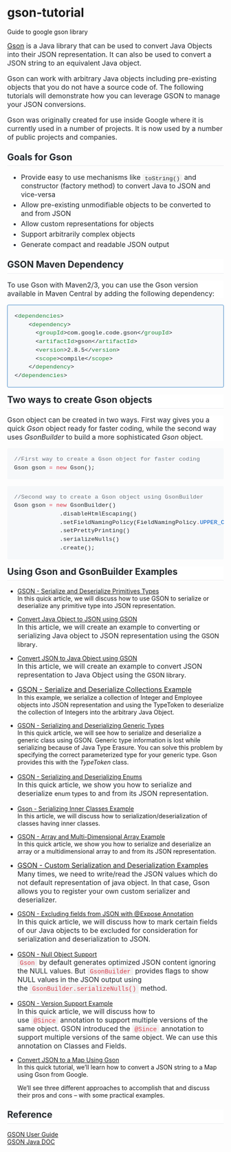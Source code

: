 # gson-tutorial
Guide to google gson library 

<div class="font-family-page">
<div style="box-sizing: border-box; color: #24292e; font-family: -apple-system, BlinkMacSystemFont, &quot;Segoe UI&quot;, Helvetica, Arial, sans-serif, &quot;Apple Color Emoji&quot;, &quot;Segoe UI Emoji&quot;, &quot;Segoe UI Symbol&quot;; font-size: 16px; margin-bottom: 16px;">
<a href="https://github.com/google/gson" target="_blank">Gson</a> is a Java library that can be used to convert Java Objects into their JSON representation. It can also be used to convert a JSON string to an equivalent Java object.</div>
<div style="box-sizing: border-box; color: #24292e; font-family: -apple-system, BlinkMacSystemFont, &quot;Segoe UI&quot;, Helvetica, Arial, sans-serif, &quot;Apple Color Emoji&quot;, &quot;Segoe UI Emoji&quot;, &quot;Segoe UI Symbol&quot;; font-size: 16px; margin-bottom: 16px;">
Gson can work with arbitrary Java objects including pre-existing objects that you do not have a source code of.&nbsp;The following tutorials will demonstrate how you can leverage GSON to manage your JSON conversions.</div>
<div style="box-sizing: border-box; color: #24292e; font-family: -apple-system, BlinkMacSystemFont, &quot;Segoe UI&quot;, Helvetica, Arial, sans-serif, &quot;Apple Color Emoji&quot;, &quot;Segoe UI Emoji&quot;, &quot;Segoe UI Symbol&quot;; font-size: 16px; margin-bottom: 16px;">
<span style="background-color: white;">Gson was originally created for use inside Google where it is currently used in a number of projects. It is now used by a number of public projects and companies.</span></div>
<h2 style="border-bottom: 1px solid rgb(234, 236, 239); box-sizing: border-box; color: #24292e; font-family: -apple-system, BlinkMacSystemFont, &quot;Segoe UI&quot;, Helvetica, Arial, sans-serif, &quot;Apple Color Emoji&quot;, &quot;Segoe UI Emoji&quot;, &quot;Segoe UI Symbol&quot;; line-height: 1.25; margin-bottom: 16px; margin-top: 24px; padding-bottom: 0.3em;">
Goals for Gson</h2>
<ul style="box-sizing: border-box; color: #24292e; font-family: -apple-system, BlinkMacSystemFont, &quot;Segoe UI&quot;, Helvetica, Arial, sans-serif, &quot;Apple Color Emoji&quot;, &quot;Segoe UI Emoji&quot;, &quot;Segoe UI Symbol&quot;; font-size: 16px; margin-bottom: 16px; margin-top: 0px; padding-left: 2em;">
<li style="box-sizing: border-box;">Provide easy to use mechanisms like&nbsp;<code style="background-color: rgba(27, 31, 35, 0.05); border-radius: 3px; box-sizing: border-box; font-family: SFMono-Regular, Consolas, &quot;Liberation Mono&quot;, Menlo, Courier, monospace; font-size: 13.6px; margin: 0px; padding: 0.2em 0.4em;">toString()</code>&nbsp;and constructor (factory method) to convert Java to JSON and vice-versa</li>
<li style="box-sizing: border-box; margin-top: 0.25em;">Allow pre-existing unmodifiable objects to be converted to and from JSON</li>
<li style="box-sizing: border-box; margin-top: 0.25em;">Allow custom representations for objects</li>
<li style="box-sizing: border-box; margin-top: 0.25em;">Support arbitrarily complex objects</li>
<li style="box-sizing: border-box; margin-top: 0.25em;">Generate compact and readable JSON output</li>
</ul>
<div>
<h2 style="background-color: white; border-bottom: 1px solid rgb(234, 236, 239); box-sizing: border-box; color: #24292e; font-family: -apple-system, BlinkMacSystemFont, &quot;Segoe UI&quot;, Helvetica, Arial, sans-serif, &quot;Apple Color Emoji&quot;, &quot;Segoe UI Emoji&quot;, &quot;Segoe UI Symbol&quot;; line-height: 1.25; margin-bottom: 16px; margin-top: 24px; padding-bottom: 0.3em;">
GSON Maven Dependency</h2>
<div style="background-color: white; box-sizing: border-box; color: #24292e; font-family: -apple-system, BlinkMacSystemFont, &quot;Segoe UI&quot;, Helvetica, Arial, sans-serif, &quot;Apple Color Emoji&quot;, &quot;Segoe UI Emoji&quot;, &quot;Segoe UI Symbol&quot;; font-size: 16px; margin-bottom: 16px;">
To use Gson with Maven2/3, you can use the Gson version available in Maven Central by adding the following dependency:</div>
<div class="highlight highlight-text-xml" style="background-color: white; box-sizing: border-box; color: #24292e; font-family: -apple-system, BlinkMacSystemFont, &quot;Segoe UI&quot;, Helvetica, Arial, sans-serif, &quot;Apple Color Emoji&quot;, &quot;Segoe UI Emoji&quot;, &quot;Segoe UI Symbol&quot;; font-size: 16px; margin-bottom: 16px;">
<pre style="background-color: #f6f8fa; border-radius: 3px; border: 1px solid rgb(61, 133, 198); box-sizing: border-box; font-family: SFMono-Regular, Consolas, &quot;Liberation Mono&quot;, Menlo, Courier, monospace; font-size: 13.6px; line-height: 1.45; overflow-wrap: normal; overflow: auto; padding: 16px; word-break: normal;">&lt;<span class="pl-ent" style="box-sizing: border-box; color: #22863a;">dependencies</span>&gt;
    &lt;<span class="pl-ent" style="box-sizing: border-box; color: #22863a;">dependency</span>&gt;
      &lt;<span class="pl-ent" style="box-sizing: border-box; color: #22863a;">groupId</span>&gt;com.google.code.gson&lt;/<span class="pl-ent" style="box-sizing: border-box; color: #22863a;">groupId</span>&gt;
      &lt;<span class="pl-ent" style="box-sizing: border-box; color: #22863a;">artifactId</span>&gt;gson&lt;/<span class="pl-ent" style="box-sizing: border-box; color: #22863a;">artifactId</span>&gt;
      &lt;<span class="pl-ent" style="box-sizing: border-box; color: #22863a;">version</span>&gt;2.8.5&lt;/<span class="pl-ent" style="box-sizing: border-box; color: #22863a;">version</span>&gt;
      &lt;<span class="pl-ent" style="box-sizing: border-box; color: #22863a;">scope</span>&gt;compile&lt;/<span class="pl-ent" style="box-sizing: border-box; color: #22863a;">scope</span>&gt;
    &lt;/<span class="pl-ent" style="box-sizing: border-box; color: #22863a;">dependency</span>&gt;
&lt;/<span class="pl-ent" style="box-sizing: border-box; color: #22863a;">dependencies</span>&gt;</pre>
</div>
</div>
<div>
<h2 style="background-color: white; border-bottom: 1px solid rgb(234, 236, 239); box-sizing: border-box; color: #24292e; font-family: -apple-system, BlinkMacSystemFont, &quot;Segoe UI&quot;, Helvetica, Arial, sans-serif, &quot;Apple Color Emoji&quot;, &quot;Segoe UI Emoji&quot;, &quot;Segoe UI Symbol&quot;; line-height: 1.25; margin-bottom: 16px; margin-top: 0px !important; padding-bottom: 0.3em;">
Two ways to create Gson objects</h2>
<div style="background-color: white; box-sizing: border-box; color: #24292e; font-family: -apple-system, BlinkMacSystemFont, &quot;Segoe UI&quot;, Helvetica, Arial, sans-serif, &quot;Apple Color Emoji&quot;, &quot;Segoe UI Emoji&quot;, &quot;Segoe UI Symbol&quot;; font-size: 16px; margin-bottom: 16px;">
Gson object can be created in two ways. First way gives you a quick <i>Gson</i> object ready for faster coding, while the second way uses <i>GsonBuilder</i> to build a more sophisticated <i>Gson</i> object.</div>
<div class="highlight highlight-source-java" style="background-color: white; box-sizing: border-box; color: #24292e; font-family: -apple-system, BlinkMacSystemFont, &quot;Segoe UI&quot;, Helvetica, Arial, sans-serif, &quot;Apple Color Emoji&quot;, &quot;Segoe UI Emoji&quot;, &quot;Segoe UI Symbol&quot;; font-size: 16px; margin-bottom: 16px; overflow: visible !important;">
<pre style="background-color: #f6f8fa; border-radius: 3px; box-sizing: border-box; font-family: SFMono-Regular, Consolas, &quot;Liberation Mono&quot;, Menlo, Courier, monospace; font-size: 13.6px; line-height: 1.45; overflow-wrap: normal; overflow: auto; padding: 16px; word-break: normal;"><span class="pl-c" style="box-sizing: border-box; color: #6a737d;"><span class="pl-c" style="box-sizing: border-box;">//</span>First way to create a Gson object for faster coding</span>
<span class="pl-smi" style="box-sizing: border-box;">Gson</span> gson <span class="pl-k" style="box-sizing: border-box; color: #d73a49;">=</span> <span class="pl-k" style="box-sizing: border-box; color: #d73a49;">new</span> <span class="pl-smi" style="box-sizing: border-box;">Gson</span>();</pre>
</div>
<div class="highlight highlight-source-java" style="background-color: white; box-sizing: border-box; color: #24292e; font-family: -apple-system, BlinkMacSystemFont, &quot;Segoe UI&quot;, Helvetica, Arial, sans-serif, &quot;Apple Color Emoji&quot;, &quot;Segoe UI Emoji&quot;, &quot;Segoe UI Symbol&quot;; font-size: 16px; margin-bottom: 16px; overflow: visible !important;">
<pre style="background-color: #f6f8fa; border-radius: 3px; box-sizing: border-box; font-family: SFMono-Regular, Consolas, &quot;Liberation Mono&quot;, Menlo, Courier, monospace; font-size: 13.6px; line-height: 1.45; overflow-wrap: normal; overflow: auto; padding: 16px; word-break: normal;"><span class="pl-c" style="box-sizing: border-box; color: #6a737d;"><span class="pl-c" style="box-sizing: border-box;">//</span>Second way to create a Gson object using GsonBuilder</span>
<span class="pl-smi" style="box-sizing: border-box;">Gson</span> gson <span class="pl-k" style="box-sizing: border-box; color: #d73a49;">=</span> <span class="pl-k" style="box-sizing: border-box; color: #d73a49;">new</span> <span class="pl-smi" style="box-sizing: border-box;">GsonBuilder</span>()
             .disableHtmlEscaping()
             .setFieldNamingPolicy(<span class="pl-smi" style="box-sizing: border-box;">FieldNamingPolicy</span><span class="pl-c1" style="box-sizing: border-box; color: #005cc5;"><span class="pl-k" style="box-sizing: border-box; color: #d73a49;">.</span>UPPER_CAMEL_CASE</span>)
             .setPrettyPrinting()
             .serializeNulls()
             .create();</pre>
</div>
<h2 style="background-color: white; border-bottom: 1px solid rgb(234, 236, 239); box-sizing: border-box; color: #24292e; font-family: -apple-system, BlinkMacSystemFont, &quot;Segoe UI&quot;, Helvetica, Arial, sans-serif, &quot;Apple Color Emoji&quot;, &quot;Segoe UI Emoji&quot;, &quot;Segoe UI Symbol&quot;; line-height: 1.25; margin-bottom: 16px; margin-top: 0px !important; padding-bottom: 0.3em;">
Using Gson and GsonBuilder Examples</h2>
</div>
<div>
<ul style="text-align: left;">
<li><a href="http://www.javaguides.net/2018/10/gson-serialize-and-deserialize-primitive-types.html" target="_blank">GSON - Serialize and Deserialize Primitives Types</a></li>
In this quick article, we will discuss how to use GSON to serialize or deserialize any primitive type into JSON representation.</ul>
<div>
<div>
<ul style="text-align: left;">
<li><a href="http://www.javaguides.net/2018/10/convert-java-object-to-json-using-gson.html" target="_blank">Convert Java Object to JSON using GSON</a></li>
<span style="background-color: white; color: #24292e; font-family: , &quot;blinkmacsystemfont&quot; , &quot;segoe ui&quot; , &quot;helvetica&quot; , &quot;arial&quot; , sans-serif , &quot;apple color emoji&quot; , &quot;segoe ui emoji&quot; , &quot;segoe ui symbol&quot;; font-size: 16px;">In this article, we will create an example to converting or serializing Java object to JSON representation using the&nbsp;</span>GSON library<span style="background-color: white; color: #24292e; font-family: , &quot;blinkmacsystemfont&quot; , &quot;segoe ui&quot; , &quot;helvetica&quot; , &quot;arial&quot; , sans-serif , &quot;apple color emoji&quot; , &quot;segoe ui emoji&quot; , &quot;segoe ui symbol&quot;; font-size: 16px;">.</span></ul>
</div>
<div>
<ul style="text-align: left;">
<li><a href="http://www.javaguides.net/2018/10/convert-json-to-java-object-using-gson.html" target="_blank">Convert JSON to Java Object using GSON</a></li>
<span style="background-color: white; color: #24292e; font-family: , &quot;blinkmacsystemfont&quot; , &quot;segoe ui&quot; , &quot;helvetica&quot; , &quot;arial&quot; , sans-serif , &quot;apple color emoji&quot; , &quot;segoe ui emoji&quot; , &quot;segoe ui symbol&quot;; font-size: 16px;">In this article, we will create an example to convert JSON representation to Java Object using the&nbsp;</span>GSON library<span style="background-color: white; color: #24292e; font-family: , &quot;blinkmacsystemfont&quot; , &quot;segoe ui&quot; , &quot;helvetica&quot; , &quot;arial&quot; , sans-serif , &quot;apple color emoji&quot; , &quot;segoe ui emoji&quot; , &quot;segoe ui symbol&quot;; font-size: 16px;">.</span></ul>
</div>
</div>
<ul style="text-align: left;">
<li><a href="http://www.javaguides.net/2018/10/gson-serialize-and-deserialize-collections-example.html" style="font-size: 16px;" target="_blank">GSON - Serialize and Deserialize Collections Example</a></li>
In this example, we serialize a collection of Integer and Employee objects into JSON representation and using the TypeToken to deserialize the collection of Integers into the arbitrary Java Object.</ul>
<ul style="text-align: left;">
<li><a href="http://www.javaguides.net/2018/10/gson-serializing-and-deserializing-generic-types.html" target="_blank">GSON - Serializing and Deserializing Generic Types</a></li>
In this quick article, we will see how to serialize and deserialize a generic class using GSON. Generic type information is lost while serializing because of Java Type Erasure. You can solve this problem by specifying the correct parameterized type for your generic type. Gson provides this with the <i>TypeToken</i> class.<br>
<br>
<li><a href="http://www.javaguides.net/2018/10/gson-serializing-and-deserializing-enums.html" target="_blank">GSON - Serializing and Deserializing Enums</a></li>
<span style="background-color: white; color: #24292e; font-family: , &quot;blinkmacsystemfont&quot; , &quot;segoe ui&quot; , &quot;helvetica&quot; , &quot;arial&quot; , sans-serif , &quot;apple color emoji&quot; , &quot;segoe ui emoji&quot; , &quot;segoe ui symbol&quot;; font-size: 16px;">In this quick article, we show you how to serialize and deserialize&nbsp;</span>enum types<span style="background-color: white; color: #24292e; font-family: , &quot;blinkmacsystemfont&quot; , &quot;segoe ui&quot; , &quot;helvetica&quot; , &quot;arial&quot; , sans-serif , &quot;apple color emoji&quot; , &quot;segoe ui emoji&quot; , &quot;segoe ui symbol&quot;; font-size: 16px;">&nbsp;to and from its JSON representation.</span><br>
<br>
<li><a href="http://www.javaguides.net/2018/10/gson-serializing-inner-classes-example.html" target="_blank">Gson - Serializing Inner Classes Example</a></li>
In this article, we will discuss how to serialization/deserialization of classes having inner classes.</ul>
<div>
<ul style="text-align: left;">
<li><a href="http://www.javaguides.net/2018/10/gson-array-and-multi-dimensional-array-example.html" target="_blank">GSON - Array and Multi-Dimensional Array Example</a></li>
In this quick article, we show you how to serialize and deserialize an array or a multidimensional array to and from its JSON representation.</ul>
</div>
</div>
<div>
<ul style="text-align: left;">
<li><a href="http://www.javaguides.net/2018/10/gson-custom-serialization-and-deseriliazation-examples.html" style="font-size: 16px;" target="_blank">GSON - Custom Serialization and Deserialization Examples</a></li>
<span style="background-color: white; color: #24292e; font-family: , &quot;blinkmacsystemfont&quot; , &quot;segoe ui&quot; , &quot;helvetica&quot; , &quot;arial&quot; , sans-serif , &quot;apple color emoji&quot; , &quot;segoe ui emoji&quot; , &quot;segoe ui symbol&quot;; font-size: 16px;">Many times, we need to write/read the JSON values which do not default representation of java object. In that case, Gson allows you to register your own custom serializer and deserializer.</span></ul>
<ul style="text-align: left;">
<li><a href="http://www.javaguides.net/2018/10/gson-excluding-fields-from-json-with-expose-annotation.html" target="_blank">GSON - Excluding fields from JSON with @Expose Annotation</a></li>
<span style="background-color: white; color: #24292e; font-family: , &quot;blinkmacsystemfont&quot; , &quot;segoe ui&quot; , &quot;helvetica&quot; , &quot;arial&quot; , sans-serif , &quot;apple color emoji&quot; , &quot;segoe ui emoji&quot; , &quot;segoe ui symbol&quot;; font-size: 16px;">In this quick article, we will discuss how to mark certain fields of our Java objects to be excluded for consideration for serialization and deserialization to JSON.</span><br><br>
<li><a href="http://www.javaguides.net/2018/10/gson-null-object-support.html" target="_blank">GSON - Null Object Support</a></li>
<span style="background-color: rgba(27 , 31 , 35 , 0.05); color: #d73a49; font-family: &quot;consolas&quot; , &quot;liberation mono&quot; , &quot;courier&quot; , monospace; font-size: 14.4px; padding: 0.2em 0.4em;">Gson</span><span style="background-color: white; color: #24292e; font-family: , &quot;blinkmacsystemfont&quot; , &quot;segoe ui&quot; , &quot;helvetica&quot; , &quot;arial&quot; , sans-serif , &quot;apple color emoji&quot; , &quot;segoe ui emoji&quot; , &quot;segoe ui symbol&quot;; font-size: 16px;">&nbsp;by default generates optimized JSON content ignoring the NULL values. But&nbsp;</span><span style="background-color: rgba(27 , 31 , 35 , 0.05); color: #d73a49; font-family: &quot;consolas&quot; , &quot;liberation mono&quot; , &quot;courier&quot; , monospace; font-size: 14.4px; padding: 0.2em 0.4em;">GsonBuilder</span><span style="background-color: white; color: #24292e; font-family: , &quot;blinkmacsystemfont&quot; , &quot;segoe ui&quot; , &quot;helvetica&quot; , &quot;arial&quot; , sans-serif , &quot;apple color emoji&quot; , &quot;segoe ui emoji&quot; , &quot;segoe ui symbol&quot;; font-size: 16px;">&nbsp;provides flags to show NULL values in the JSON output using the&nbsp;</span><span style="background-color: rgba(27 , 31 , 35 , 0.05); color: #d73a49; font-family: &quot;consolas&quot; , &quot;liberation mono&quot; , &quot;courier&quot; , monospace; font-size: 14.4px; padding: 0.2em 0.4em;">GsonBuilder.serializeNulls()</span><span style="background-color: white; color: #24292e; font-family: , &quot;blinkmacsystemfont&quot; , &quot;segoe ui&quot; , &quot;helvetica&quot; , &quot;arial&quot; , sans-serif , &quot;apple color emoji&quot; , &quot;segoe ui emoji&quot; , &quot;segoe ui symbol&quot;; font-size: 16px;">&nbsp;method.</span><br><br>
<li><a href="http://www.javaguides.net/2018/10/gson-version-support-example.html" target="_blank">GSON - Version Support Example</a></li>
<span style="background-color: white; color: #24292e; font-family: , &quot;blinkmacsystemfont&quot; , &quot;segoe ui&quot; , &quot;helvetica&quot; , &quot;arial&quot; , sans-serif , &quot;apple color emoji&quot; , &quot;segoe ui emoji&quot; , &quot;segoe ui symbol&quot;; font-size: 16px;">In this quick article, we will discuss how to use&nbsp;</span><span style="background-color: rgba(27 , 31 , 35 , 0.05); color: #d73a49; font-family: &quot;consolas&quot; , &quot;liberation mono&quot; , &quot;courier&quot; , monospace; font-size: 14.4px; padding: 0.2em 0.4em;">@Since</span><span style="background-color: white; color: #24292e; font-family: , &quot;blinkmacsystemfont&quot; , &quot;segoe ui&quot; , &quot;helvetica&quot; , &quot;arial&quot; , sans-serif , &quot;apple color emoji&quot; , &quot;segoe ui emoji&quot; , &quot;segoe ui symbol&quot;; font-size: 16px;">&nbsp;annotation to support multiple versions of the same object. GSON introduced the&nbsp;</span><span style="background-color: rgba(27 , 31 , 35 , 0.05); color: #d73a49; font-family: &quot;consolas&quot; , &quot;liberation mono&quot; , &quot;courier&quot; , monospace; font-size: 14.4px; padding: 0.2em 0.4em;">@Since</span><span style="background-color: white; color: #24292e; font-family: , &quot;blinkmacsystemfont&quot; , &quot;segoe ui&quot; , &quot;helvetica&quot; , &quot;arial&quot; , sans-serif , &quot;apple color emoji&quot; , &quot;segoe ui emoji&quot; , &quot;segoe ui symbol&quot;; font-size: 16px;">&nbsp;annotation to support multiple versions of the same object. We can use this annotation on Classes and Fields.</span></ul>
<ul style="text-align: left;">
<li><a href="https://www.baeldung.com/gson-json-to-map" target="_blank">Convert JSON to a Map Using Gson</a></li>
In this quick tutorial, we’ll learn how to convert a JSON string to a Map using Gson from Google.

We’ll see three different approaches to accomplish that and discuss their pros and cons – with some practical examples.</ul>
<h2 style="background-color: white; border-bottom: 1px solid rgb(234, 236, 239); box-sizing: border-box; color: #24292e; line-height: 1.25; margin-bottom: 16px; margin-top: 24px; padding-bottom: 0.3em;">
Reference</h2>
<div>
<a href="https://github.com/google/gson/blob/master/UserGuide.md" target="_blank">GSON User Guide</a></div>
<div>
<a href="https://google.github.io/gson/apidocs/" target="_blank">GSON Java DOC</a></div>
</div>
</div>
